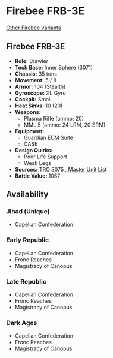 # Firebee FRB-3E 

[Other Firebee variants](../firebee.md) 

## Firebee FRB-3E 

- **Role:** Brawler 
- **Tech Base:** Inner Sphere (3071) 
- **Chassis:** 35 tons 
- **Movement:** 5 / 8 
- **Armor:** 104 (Stealth) 
- **Gyroscope:** XL Gyro 
- **Cockpit:** Small 
- **Heat Sinks:** 10 (20) 
- **Weapons:** 
  - Plasma Rifle (ammo: 20) 
  - MML 5 (ammo: 24 LRM, 20 SRM) 
- **Equipment:** 
  - Guardian ECM Suite 
  - CASE 
- **Design Quirks:** 
  - Poor Life Support 
  - Weak Legs 
- **Sources:** TRO 3075 , [Master Unit List](http://masterunitlist.info/Unit/Details/1080/firebee-frb-3e) 
- **Battle Value:** 1067 

## Availability 

### Jihad (Unique) 

- Capellan Confederation 

### Early Republic 

- Capellan Confederation 
- Fronc Reaches 
- Magistracy of Canopus 

### Late Republic 

- Capellan Confederation 
- Fronc Reaches 
- Magistracy of Canopus 

### Dark Ages 

- Capellan Confederation 
- Fronc Reaches 
- Magistracy of Canopus 

